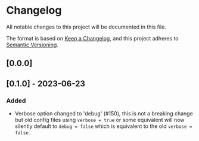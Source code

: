 # Changelog

All notable changes to this project will be documented in this file.

The format is based on [Keep a Changelog](https://keepachangelog.com/en/1.0.0/),
and this project adheres to [Semantic Versioning](https://semver.org/spec/v2.0.0.html).

## [0.0.0]

## [0.1.0] - 2023-06-23

### Added

- Verbose option changed to 'debug' (#150), this is not a breaking change but old config files using `verbose = true` or some equivalent will now silently default to `debug = false` which is equivalent to the old `verbose = false`.
